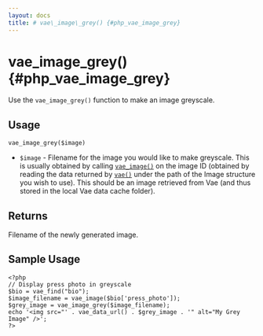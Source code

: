 ```yaml
---
layout: docs
title: # vae\_image\_grey() {#php_vae_image_grey}
---
```


# vae\_image\_grey() {#php_vae_image_grey}

Use the `vae_image_grey()` function to make an image greyscale.

## Usage

`vae_image_grey($image)`

-   `$image` - Filename for the image you would like to make greyscale.
    This is usually obtained by calling [`vae_image()`](#php_vae_image)
    on the image ID (obtained by reading the data returned by
    [`vae()`](#php_vae) under the path of the Image structure you wish
    to use). This should be an image retrieved from Vae (and thus stored
    in the local Vae data cache folder).

## Returns

Filename of the newly generated image.

## Sample Usage

    <?php
    // Display press photo in greyscale
    $bio = vae_find("bio");
    $image_filename = vae_image($bio['press_photo']);
    $grey_image = vae_image_grey($image_filename);
    echo '<img src="' . vae_data_url() . $grey_image . '" alt="My Grey Image" />';
    ?>
